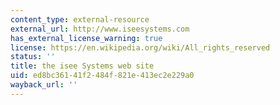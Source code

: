 ```yaml
---
content_type: external-resource
external_url: http://www.iseesystems.com
has_external_license_warning: true
license: https://en.wikipedia.org/wiki/All_rights_reserved
status: ''
title: the isee Systems web site
uid: ed8bc361-41f2-484f-821e-413ec2e229a0
wayback_url: ''
---
```

